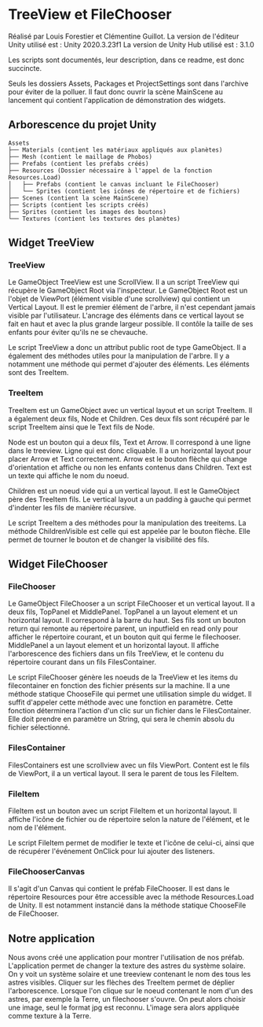 # TreeView et FileChooser

Réalisé par Louis Forestier et Clémentine Guillot.
La version de l'éditeur Unity utilisé est : Unity 2020.3.23f1
La version de Unity Hub utilisé est : 3.1.0

Les scripts sont documentés, leur description, dans ce readme, est donc succincte. 

Seuls les dossiers Assets, Packages et ProjectSettings sont dans l'archive pour éviter de la polluer.
Il faut donc ouvrir la scène MainScene au lancement qui contient l'application de démonstration des widgets.

## Arborescence du projet Unity
```
Assets
├── Materials (contient les matériaux appliqués aux planètes)
├── Mesh (contient le maillage de Phobos)
├── Prefabs (contient les prefabs créés)
├── Resources (Dossier nécessaire à l'appel de la fonction Resources.Load)
│   ├── Prefabs (contient le canvas incluant le FileChooser)
│   └── Sprites (contient les icônes de répertoire et de fichiers)
├── Scenes (contient la scène MainScene)
├── Scripts (contient les scripts créés)
├── Sprites (contient les images des boutons)
└── Textures (contient les textures des planètes)
```
## Widget TreeView

### TreeView
Le GameObject TreeView est une ScrollView.
Il a un script TreeView qui récupère le GameObject Root via l'inspecteur. 
Le GameObject Root est un l'objet de ViewPort (élément visible d'une scrollview) qui contient un Vertical Layout. 
Il est le premier élément de l'arbre, il n'est cependant jamais visible par l'utilisateur. 
L'ancrage des éléments dans ce vertical layout se fait en haut et avec la plus grande largeur possible. 
Il contôle la taille de ses enfants pour éviter qu'ils ne se chevauche.

Le script TreeView a donc un attribut public root de type GameObject. 
Il a également des méthodes utiles pour la manipulation de l'arbre.
Il y a notamment une méthode qui permet d'ajouter des éléments. Les éléments sont des TreeItem.

### TreeItem
TreeItem est un GameObject avec un vertical layout et un script TreeItem. Il a également deux fils, Node et Children.
Ces deux fils sont récupéré par le script TreeItem ainsi que le Text fils de Node.

Node est un bouton qui a deux fils, Text et Arrow. Il correspond à une ligne dans le treeview. Ligne qui est donc cliquable.
Il a un horizontal layout pour placer Arrow et Text correctement. 
Arrow est le bouton flèche qui change d'orientation et affiche ou non les enfants contenus dans Children.
Text est un texte qui affiche le nom du noeud.

Children est un noeud vide qui a un vertical layout. Il est le GameObject père des TreeItem fils.
Le vertical layout a un padding à gauche qui permet d'indenter les fils de manière récursive.

Le script TreeItem a des méthodes pour la manipulation des treeitems. La méthode ChildrenVisible est celle qui est
appelée par le bouton flèche. Elle permet de tourner le bouton et de changer la visibilité des fils.

## Widget FileChooser

### FileChooser
Le GameObject FileChooser a un script FileChooser et un vertical layout. 
Il a deux fils, TopPanel et MiddlePanel. 
TopPanel a un layout element et un horizontal layout. Il correspond à la barre du haut. Ses fils sont un bouton return qui 
remonte au répertoire parent, un inputfield en read only pour afficher le répertoire courant, et un bouton quit qui ferme 
le filechooser. 
MiddlePanel a un layout element et un horizontal layout. Il affiche l'arborescence des fichiers dans un fils TreeView, et 
le contenu du répertoire courant dans un fils FilesContainer.

Le script FileChooser génère les noeuds de la TreeView et les items du filecontainer en fonction des fichier présents sur 
la machine. Il a une méthode statique ChooseFile qui permet une utilisation simple du widget. Il suffit d'appeler cette 
méthode avec une fonction en paramètre. Cette fonction déterminera l'action d'un clic sur un fichier dans le FilesContainer.
Elle doit prendre en paramètre un String, qui sera le chemin absolu du fichier sélectionné. 

### FilesContainer
FilesContainers est une scrollview avec un fils ViewPort. Content est le fils de ViewPort, il a un vertical layout. 
Il sera le parent de tous les FileItem. 

### FileItem
FileItem est un bouton avec un script FileItem et un horizontal layout.
Il affiche l'icône de fichier ou de répertoire selon la nature de l'élément, et le nom de l'élément.

Le script FileItem permet de modifier le texte et l'icône de celui-ci, ainsi que de récupérer l'événement OnClick pour
lui ajouter des listeners.

### FileChooserCanvas
Il s'agit d'un Canvas qui contient le préfab FileChooser. Il est dans le répertoire Resources pour être accessible avec la 
méthode Resources.Load de Unity. Il est notamment instancié dans la méthode statique ChooseFile de FileChooser. 

## Notre application
Nous avons créé une application pour montrer l'utilisation de nos préfab.
L'application permet de changer la texture des astres du système solaire.
On y voit un système solaire et une treeview contenant le nom des tous les astres visibles.
Cliquer sur les flèches des TreeItem permet de déplier l'arborescence.
Lorsque l'on clique sur le noeud contenant le nom d'un des astres, par exemple la Terre, un filechooser s'ouvre.
On peut alors choisir une image, seul le format jpg est reconnu. L'image sera alors appliquée comme texture
à la Terre.


